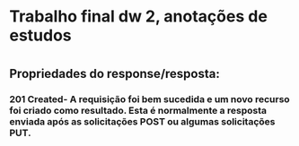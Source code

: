 <h1> Trabalho final dw 2, anotações de estudos <h1>

<h2> Propriedades do response/resposta:

<h3> 
201 Created- 
A requisição foi bem sucedida e um novo recurso foi criado como resultado. Esta é normalmente a resposta enviada após as solicitações POST ou algumas solicitações PUT.
<h3>